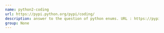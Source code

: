 ```yaml
---
name: python2-coding
url: https://pypi.python.org/pypi/coding/
description: answer to the question of python enums. URL : https://pypi.python.org/pypi/coding/ Groups : None
group: None
---
```

